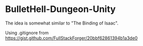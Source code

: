 # BulletHell-Dungeon-Unity
The idea is somewhat similar to "The Binding of Isaac".

Using .gitignore from https://gist.github.com/FullStackForger/20bbf62861394b1a3de0
